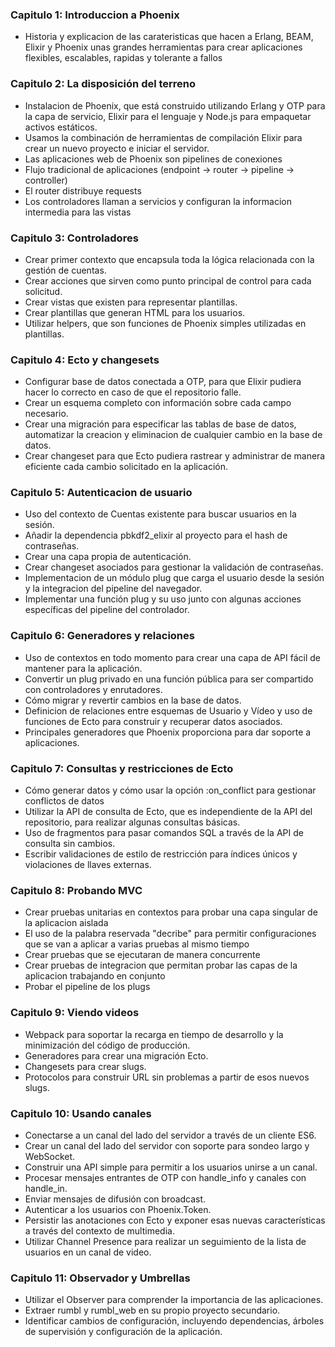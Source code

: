 ### Capitulo 1: Introduccion a Phoenix
- Historia y explicacion de las carateristicas que hacen a Erlang, BEAM, Elixir y Phoenix unas grandes herramientas para crear aplicaciones flexibles, escalables, rapidas y tolerante a fallos

### Capitulo 2: La disposición del terreno
- Instalacion de Phoenix, que está construido utilizando Erlang y OTP para la capa de servicio, Elixir para el lenguaje y Node.js para empaquetar activos estáticos.
- Usamos la combinación de herramientas de compilación Elixir para crear un nuevo proyecto e iniciar el servidor.
- Las aplicaciones web de Phoenix son pipelines de conexiones
- Flujo tradicional de aplicaciones (endpoint -> router -> pipeline -> controller)
- El router distribuye requests
- Los controladores llaman a servicios y configuran la informacion intermedia para las vistas

### Capitulo 3: Controladores
- Crear primer contexto que encapsula toda la lógica relacionada con la gestión de cuentas.
- Crear acciones que sirven como punto principal de control para cada solicitud.
- Crear vistas que existen para representar plantillas.
- Crear plantillas que generan HTML para los usuarios.
- Utilizar helpers, que son funciones de Phoenix simples utilizadas en plantillas.

### Capitulo 4: Ecto y changesets
- Configurar base de datos conectada a OTP, para que Elixir pudiera hacer lo correcto en caso de que el repositorio falle.
- Crear un esquema completo con información sobre cada campo necesario.
- Crear una migración para especificar las tablas de base de datos, automatizar la creacion y eliminacion de cualquier cambio en la base de datos.
- Crear changeset para que Ecto pudiera rastrear y administrar de manera eficiente cada cambio solicitado en la aplicación.


### Capitulo 5: Autenticacion de usuario
- Uso del contexto de Cuentas existente para buscar usuarios en la sesión.
- Añadir la dependencia pbkdf2_elixir al proyecto para el hash de contraseñas.
- Crear una capa propia de autenticación.
- Crear changeset asociados para gestionar la validación de contraseñas.
- Implementacion de un módulo plug que carga el usuario desde la sesión y la integracion del pipeline del navegador.
- Implementar una función plug y su uso junto con algunas acciones específicas del pipeline del controlador.

### Capitulo 6: Generadores y relaciones
- Uso de contextos en todo momento para crear una capa de API fácil de mantener para la aplicación.
- Convertir un plug privado en una función pública para ser compartido con controladores y enrutadores.
- Cómo migrar y revertir cambios en la base de datos.
- Definicion de relaciones entre esquemas de Usuario y Vídeo y uso de funciones de Ecto para construir y recuperar datos asociados.
- Principales generadores que Phoenix proporciona para dar soporte a aplicaciones.

### Capitulo 7: Consultas y restricciones de Ecto
- Cómo generar datos y cómo usar la opción :on_conflict para gestionar conflictos de datos
- Utilizar la API de consulta de Ecto, que es independiente de la API del repositorio, para realizar algunas consultas básicas.
- Uso de fragmentos para pasar comandos SQL a través de la API de consulta sin cambios.
- Escribir validaciones de estilo de restricción para índices únicos y violaciones de llaves externas.

### Capitulo 8: Probando MVC
- Crear pruebas unitarias en contextos para probar una capa singular de la aplicacion aislada
- El uso de la palabra reservada "decribe" para permitir configuraciones que se van a aplicar a varias pruebas al mismo tiempo
- Crear pruebas que se ejecutaran de manera concurrente
- Crear pruebas de integracion que permitan probar las capas de la aplicacion trabajando en conjunto
- Probar el pipeline de los plugs

### Capitulo 9: Viendo videos
- Webpack para soportar la recarga en tiempo de desarrollo y la minimización del código de producción.
- Generadores para crear una migración Ecto.
- Changesets para crear slugs.
- Protocolos para construir URL sin problemas a partir de esos nuevos slugs.

### Capitulo 10: Usando canales
- Conectarse a un canal del lado del servidor a través de un cliente ES6.
- Crear un canal del lado del servidor con soporte para sondeo largo y WebSocket.
- Construir una API simple para permitir a los usuarios unirse a un canal.
- Procesar mensajes entrantes de OTP con handle_info y canales con handle_in.
- Enviar mensajes de difusión con broadcast.
- Autenticar a los usuarios con Phoenix.Token.
- Persistir las anotaciones con Ecto y exponer esas nuevas características a través del contexto de multimedia.
- Utilizar Channel Presence para realizar un seguimiento de la lista de usuarios en un canal de video.

### Capitulo 11: Observador y Umbrellas
- Utilizar el Observer para comprender la importancia de las aplicaciones.
- Extraer rumbl y rumbl_web en su propio proyecto secundario.
- Identificar cambios de configuración, incluyendo dependencias, árboles de supervisión y configuración de la aplicación.
